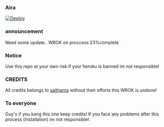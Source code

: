 
### Aira
[![Deploy](https//t.me/Mr_SHRLCK)](https://heroku.com/deploy?template=https://github.com/MR-SHRLCK/aira.git)
### announcement 
Need some update.. WROK on proccess 23%complete
### Notice
Use this repo at your own risk if your heroku is banned im not responsible!
### CREDITS
All credits belongs to [saithama]() without their efforts this WROK is undone!
### To everyone
Guy's if you kang this one keep credits! 
If you face any problems after this process (installation) im not responsible!.

